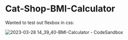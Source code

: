 # Cat-Shop-BMI-Calculator
Wanted to test out flexbox in css:


![2023-03-28 14_39_40-BMI-Calculator - CodeSandbox](https://user-images.githubusercontent.com/72473361/228336321-dfde5d8f-f7dc-452c-948a-97f68739ff2f.png)
